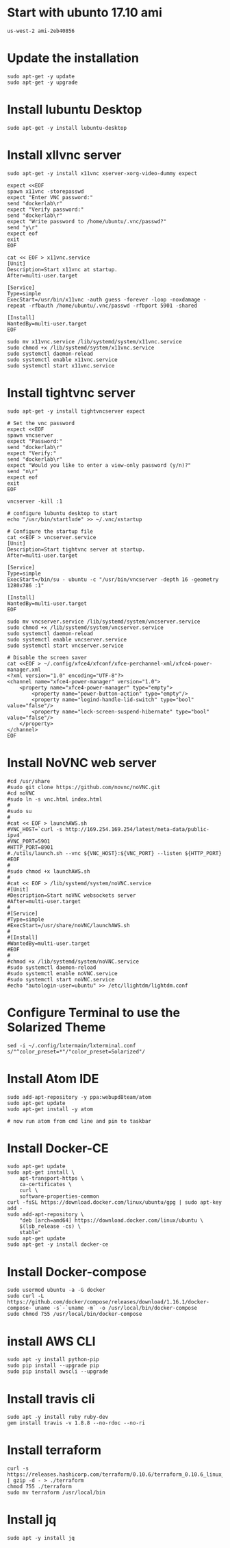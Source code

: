 # Start with ubunto 17.10 ami

	us-west-2 ami-2eb40856

# Update the installation

	sudo apt-get -y update
	sudo apt-get -y upgrade

# Install lubuntu Desktop

	sudo apt-get -y install lubuntu-desktop

# Install xllvnc server

	sudo apt-get -y install x11vnc xserver-xorg-video-dummy expect

	expect <<EOF
	spawn x11vnc -storepasswd
	expect "Enter VNC password:"
	send "dockerlab\r"
	expect "Verify password:"
	send "dockerlab\r"
	expect "Write password to /home/ubuntu/.vnc/passwd?"
	send "y\r"
	expect eof
	exit
	EOF

	cat << EOF > x11vnc.service
	[Unit]
	Description=Start x11vnc at startup.
	After=multi-user.target

	[Service]
	Type=simple
	ExecStart=/usr/bin/x11vnc -auth guess -forever -loop -noxdamage -repeat -rfbauth /home/ubuntu/.vnc/passwd -rfbport 5901 -shared

	[Install]
	WantedBy=multi-user.target
	EOF

	sudo mv x11vnc.service /lib/systemd/system/x11vnc.service
	sudo chmod +x /lib/systemd/system/x11vnc.service
	sudo systemctl daemon-reload
	sudo systemctl enable x11vnc.service
	sudo systemctl start x11vnc.service

# Install tightvnc server

	sudo apt-get -y install tightvncserver expect
		
	# Set the vnc password
	expect <<EOF
	spawn vncserver
	expect "Password:"
	send "dockerlab\r"
	expect "Verify:"
	send "dockerlab\r"
	expect "Would you like to enter a view-only password (y/n)?"
	send "n\r"
	expect eof
	exit
	EOF

	vncserver -kill :1

	# configure lubuntu desktop to start
	echo "/usr/bin/startlxde" >> ~/.vnc/xstartup

	# Configure the startup file
	cat <<EOF > vncserver.service
	[Unit]
	Description=Start tightvnc server at startup.
	After=multi-user.target

	[Service]
	Type=simple
	ExecStart=/bin/su - ubuntu -c "/usr/bin/vncserver -depth 16 -geometry 1280x786 :1"

	[Install]
	WantedBy=multi-user.target
	EOF

	sudo mv vncserver.service /lib/systemd/system/vncserver.service
	sudo chmod +x /lib/systemd/system/vncserver.service
	sudo systemctl daemon-reload
	sudo systemctl enable vncserver.service
	sudo systemctl start vncserver.service

	# Disable the screen saver
	cat <<EOF > ~/.config/xfce4/xfconf/xfce-perchannel-xml/xfce4-power-manager.xml
	<?xml version="1.0" encoding="UTF-8"?>
	<channel name="xfce4-power-manager" version="1.0">
		<property name="xfce4-power-manager" type="empty">
			<property name="power-button-action" type="empty"/>
			<property name="logind-handle-lid-switch" type="bool" value="false"/>
			<property name="lock-screen-suspend-hibernate" type="bool" value="false"/>
		</property>
	</channel>
	EOF

# Install NoVNC web server

	#cd /usr/share
	#sudo git clone https://github.com/novnc/noVNC.git
	#cd noVNC
	#sudo ln -s vnc.html index.html
	#
	#sudo su
	#
	#cat << EOF > launchAWS.sh
	#VNC_HOST=`curl -s http://169.254.169.254/latest/meta-data/public-ipv4`
	#VNC_PORT=5901
	#HTTP_PORT=8901
	#./utils/launch.sh --vnc ${VNC_HOST}:${VNC_PORT} --listen ${HTTP_PORT}
	#EOF
	#	
	#sudo chmod +x launchAWS.sh
	#	
	#cat << EOF > /lib/systemd/system/noVNC.service
	#[Unit]
	#Description=Start noVNC websockets server
	#After=multi-user.target
	#	
	#[Service]
	#Type=simple
	#ExecStart=/usr/share/noVNC/launchAWS.sh
	#	
	#[Install]
	#WantedBy=multi-user.target
	#EOF
	#
	#chmod +x /lib/systemd/system/noVNC.service
	#sudo systemctl daemon-reload
	#sudo systemctl enable noVNC.service
	#sudo systemctl start noVNC.service
	#echo "autologin-user=ubuntu" >> /etc/llightdm/lightdm.conf

# Configure Terminal to use the Solarized Theme

	sed -i ~/.config/lxtermain/lxterminal.conf s/"^color_preset=*"/"color_preset=Solarized"/

# Install Atom IDE

	sudo add-apt-repository -y ppa:webupd8team/atom
	sudo apt-get update
	sudo apt-get install -y atom

	# now run atom from cmd line and pin to taskbar

# Install Docker-CE

	sudo apt-get update
	sudo apt-get install \
		apt-transport-https \
		ca-certificates \
		curl \
		software-properties-common
	curl -fsSL https://download.docker.com/linux/ubuntu/gpg | sudo apt-key add -
	sudo add-apt-repository \
		"deb [arch=amd64] https://download.docker.com/linux/ubuntu \
		$(lsb_release -cs) \
		stable"
	sudo apt-get update
	sudo apt-get -y install docker-ce

# Install Docker-compose

	sudo usermod ubuntu -a -G docker
	sudo curl -L https://github.com/docker/compose/releases/download/1.16.1/docker-compose-`uname -s`-`uname -m` -o /usr/local/bin/docker-compose
	sudo chmod 755 /usr/local/bin/docker-compose

# install AWS CLI

	sudo apt -y install python-pip
	sudo pip install --upgrade pip
	sudo pip install awscli --upgrade

# Install travis cli

	sudo apt -y install ruby ruby-dev
	gem install travis -v 1.8.8 --no-rdoc --no-ri

# Install terraform

	curl -s https://releases.hashicorp.com/terraform/0.10.6/terraform_0.10.6_linux_amd64.zip | gzip -d - > ./terraform
	chmod 755 ./terraform
	sudo mv terraform /usr/local/bin

# Install jq

	sudo apt -y install jq
